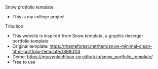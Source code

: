 Snow protfolio template
- This is my college project

Tribution:
- This website is inspired from Snow template, a graphic desinger portfolio template
- Original template: https://themeforest.net/item/snow-minimal-clean-html-portfolio-template/18880113
- Demo: https://nguyenlechibao-py.github.io/snow_portfolio_template/
- Free to use
